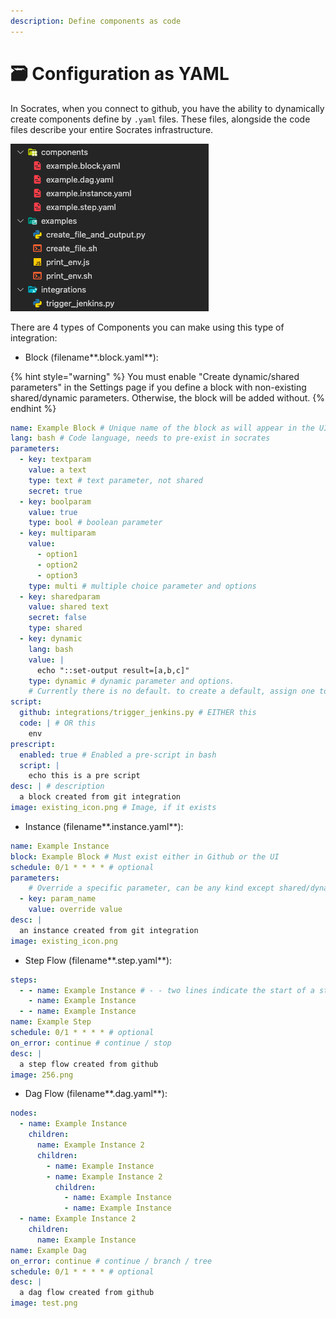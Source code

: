 ```yaml
---
description: Define components as code
---
```


# 🗃 Configuration as YAML

In Socrates, when you connect to github, you have the ability to dynamically create components define by `.yaml` files. These files, alongside the code files describe your entire Socrates infrastructure.

![](<../../../.gitbook/assets/Screen Shot 2022-04-21 at 16.00.57.png>)

There are 4 types of Components you can make using this type of integration:

* Block (filename**.block.yaml**):

{% hint style="warning" %}
You must enable "Create dynamic/shared parameters" in the Settings page if you define a block with non-existing shared/dynamic parameters. Otherwise, the block will be added without.
{% endhint %}

```yaml
name: Example Block # Unique name of the block as will appear in the UI
lang: bash # Code language, needs to pre-exist in socrates
parameters:
  - key: textparam
    value: a text
    type: text # text parameter, not shared
    secret: true
  - key: boolparam
    value: true
    type: bool # boolean parameter
  - key: multiparam
    value:
      - option1
      - option2
      - option3
    type: multi # multiple choice parameter and options
  - key: sharedparam
    value: shared text
    secret: false
    type: shared
  - key: dynamic 
    lang: bash
    value: |
      echo "::set-output result=[a,b,c]"
    type: dynamic # dynamic parameter and options. 
    # Currently there is no default. to create a default, assign one to an instance.
script:
  github: integrations/trigger_jenkins.py # EITHER this
  code: | # OR this
    env
prescript:
  enabled: true # Enabled a pre-script in bash
  script: |
    echo this is a pre script
desc: | # description
  a block created from git integration
image: existing_icon.png # Image, if it exists
```

* Instance (filename**.instance.yaml**):

```yaml
name: Example Instance
block: Example Block # Must exist either in Github or the UI
schedule: 0/1 * * * * # optional
parameters:
    # Override a specific parameter, can be any kind except shared/dynamic
  - key: param_name 
    value: override value
desc: |
  an instance created from git integration
image: existing_icon.png
```

* Step Flow (filename**.step.yaml**):

```yaml
steps:
  - - name: Example Instance # - - two lines indicate the start of a step
    - name: Example Instance
  - - name: Example Instance
name: Example Step
schedule: 0/1 * * * * # optional
on_error: continue # continue / stop
desc: |
  a step flow created from github
image: 256.png
```

* Dag Flow (filename**.dag.yaml**):

```yaml
nodes:
  - name: Example Instance
    children:
      name: Example Instance 2
      children:
        - name: Example Instance
        - name: Example Instance 2
          children:
            - name: Example Instance
            - name: Example Instance        
  - name: Example Instance 2
    children:
      name: Example Instance      
name: Example Dag
on_error: continue # continue / branch / tree
schedule: 0/1 * * * * # optional
desc: |
  a dag flow created from github
image: test.png
```
